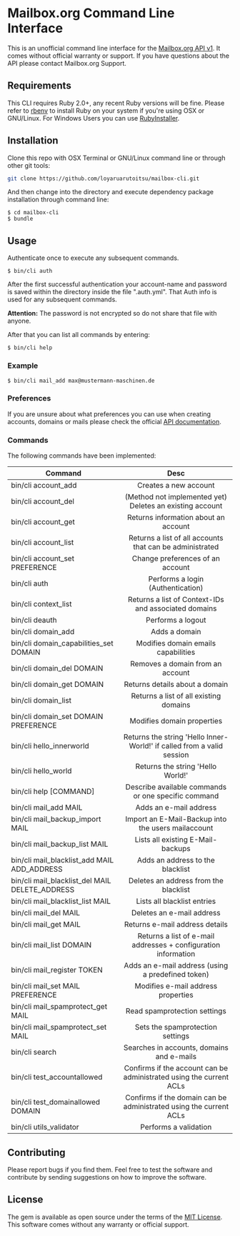 # Mailbox.org Command Line Interface

This is an unofficial command line interface for the [Mailbox.org API v1](https://api.mailbox.org/v1/doc/methods/index.html).
It comes without official warranty or support. If you have questions about the API please contact Mailbox.org Support.

## Requirements

This CLI requires Ruby 2.0+, any recent Ruby versions will be fine. Please refer to [rbenv](https://github.com/rbenv/rbenv) to install Ruby on your system if you're using OSX or GNU/Linux.
For Windows Users you can use [RubyInstaller](https://rubyinstaller.org/).

## Installation

Clone this repo with OSX Terminal or GNU/Linux command line or through other git tools:

```bash
git clone https://github.com/loyaruarutoitsu/mailbox-cli.git
```

And then change into the directory and execute dependency package installation through command line:

    $ cd mailbox-cli
    $ bundle

## Usage

Authenticate once to execute any subsequent commands.

    $ bin/cli auth

After the first successful authentication your account-name and password is saved within the directory inside the file ".auth.yml".
That Auth info is used for any subsequent commands.

**Attention:** The password is not encrypted so do not share that file with anyone.

After that you can list all commands by entering:

    $ bin/cli help
    
### Example

    $ bin/cli mail_add max@mustermann-maschinen.de
    
### Preferences

If you are unsure about what preferences you can use when creating accounts, domains or mails please check the official [API documentation](https://api.mailbox.org/v1/doc/methods/index.html).

### Commands

The following commands have been implemented:

| Command                                         | Desc                  |
| ----------------------------------------------- |:---------------------:|
| bin/cli account_add                             | Creates a new account |
| bin/cli account_del                             | (Method not implemented yet) Deletes an existing account |
| bin/cli account_get                             | Returns information about an account |
| bin/cli account_list                            | Returns a list of all accounts that can be administrated |
| bin/cli account_set PREFERENCE                  | Change preferences of an account |
| bin/cli auth                                    | Performs a login (Authentication) |
| bin/cli context_list                            | Returns a list of Context-IDs and associated domains |
| bin/cli deauth                                  | Performs a logout |
| bin/cli domain_add                              | Adds a domain |
| bin/cli domain_capabilities_set DOMAIN          | Modifies domain emails capabilities |
| bin/cli domain_del DOMAIN                       | Removes a domain from an account |
| bin/cli domain_get DOMAIN                       | Returns details about a domain |
| bin/cli domain_list                             | Returns a list of all existing domains |
| bin/cli domain_set DOMAIN PREFERENCE            | Modifies domain properties |
| bin/cli hello_innerworld                        | Returns the string 'Hello Inner-World!' if called from a valid session |
| bin/cli hello_world                             | Returns the string 'Hello World!' |
| bin/cli help [COMMAND]                          | Describe available commands or one specific command |
| bin/cli mail_add MAIL                           | Adds an e-mail address |
| bin/cli mail_backup_import MAIL                 | Import an E-Mail-Backup into the users mailaccount |
| bin/cli mail_backup_list MAIL                   | Lists all existing E-Mail-backups |
| bin/cli mail_blacklist_add MAIL ADD_ADDRESS     | Adds an address to the blacklist |
| bin/cli mail_blacklist_del MAIL DELETE_ADDRESS  | Deletes an address from the blacklist |
| bin/cli mail_blacklist_list MAIL                | Lists all blacklist entries |
| bin/cli mail_del MAIL                           | Deletes an e-mail address |
| bin/cli mail_get MAIL                           | Returns e-mail address details |
| bin/cli mail_list DOMAIN                        | Returns a list of e-mail addresses + configuration information |
| bin/cli mail_register TOKEN                     | Adds an e-mail address (using a predefined token) |
| bin/cli mail_set MAIL PREFERENCE                | Modifies e-mail address properties |
| bin/cli mail_spamprotect_get MAIL               | Read spamprotection settings |
| bin/cli mail_spamprotect_set MAIL               | Sets the spamprotection settings |
| bin/cli search                                  | Searches in accounts, domains and e-mails |
| bin/cli test_accountallowed                     | Confirms if the account can be administrated using the current ACLs |
| bin/cli test_domainallowed DOMAIN               | Confirms if the domain can be administrated using the current ACLs |
| bin/cli utils_validator                         | Performs a validation |

## Contributing

Please report bugs if you find them. Feel free to test the software and contribute by sending suggestions on how to improve the software.

## License

The gem is available as open source under the terms of the [MIT License](https://opensource.org/licenses/MIT).
This software comes without any warranty or official support.
